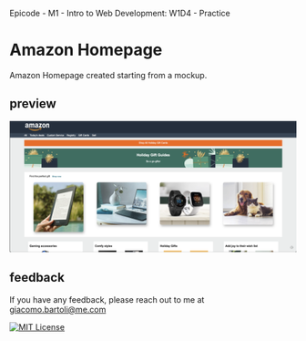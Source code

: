 Epicode - M1 - Intro to Web Development: W1D4 - Practice

# Amazon Homepage

Amazon Homepage created starting from a mockup.


## preview  
![App Screenshot](https://raw.githubusercontent.com/giacomosx/epicode/main/Modulo_01/W1D4/screenshot/Amazon-clone.png)  


## feedback
If you have any feedback, please reach out to me at giacomo.bartoli@me.com

[![MIT License](https://img.shields.io/badge/License-MIT-green.svg)](https://choosealicense.com/licenses/mit/)
